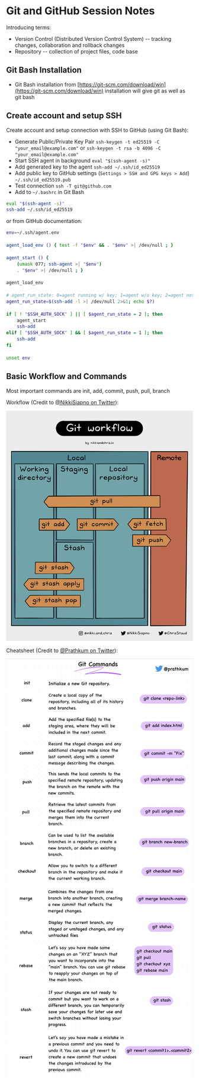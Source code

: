 # Git and GitHub Session Notes

Introducing terms:

-   Version Control (Distributed Version Control System) -- tracking
    changes, collaboration and rollback changes
-   Repository -- collection of project files, code base

## Git Bash Installation

-   Git Bash installation from
    [https://git-scm.com/download/win](https://git-scm.com/download/win)
    installation will give git as well as git bash

## Create account and setup SSH

Create account and setup connection with SSH to GitHub (using Git Bash):

-   Generate Public/Private Key Pair
    `ssh-keygen -t ed25519 -C "your_email@example.com"`
    or
    `ssh-keygen -t rsa -b 4096 -C "your_email@example.com"`
-   Start SSH agent in background
    `eval "$(ssh-agent -s)"`
-   Add generated key to the agent
    `ssh-add ~/.ssh/id_ed25519`
-   Add public key to GitHub settings (`Settings > SSH and GPG keys > Add`)
    `~/.ssh/id_ed25519.pub`
-   Test connection
    `ssh -T git@github.com`
-   Add to `~/.bashrc` in Git Bash

```bash
eval "$(ssh-agent -s)"
ssh-add ~/.ssh/id_ed25519
```

or from GitHub documentation:

```bash
env=~/.ssh/agent.env

agent_load_env () { test -f "$env" && . "$env" >| /dev/null ; }

agent_start () {
    (umask 077; ssh-agent >| "$env")
    . "$env" >| /dev/null ; }

agent_load_env

# agent_run_state: 0=agent running w/ key; 1=agent w/o key; 2=agent not running
agent_run_state=$(ssh-add -l >| /dev/null 2>&1; echo $?)

if [ ! "$SSH_AUTH_SOCK" ] || [ $agent_run_state = 2 ]; then
    agent_start
    ssh-add
elif [ "$SSH_AUTH_SOCK" ] && [ $agent_run_state = 1 ]; then
    ssh-add
fi

unset env
```

## Basic Workflow and Commands

Most important commands are init, add, commit, push, pull, branch

Workflow
(Credit to [@NikkiSiapno on Twitter](https://twitter.com/NikkiSiapno/)):

![Git Workflow](./git_workflow.jpg)

Cheatsheet
(Credit to [@Prathkum on Twitter](https://twitter.com/Prathkum)):

![Cheatsheet 1](./git_cheatsheet_1.jpg)
![Cheatsheet 2](./git_cheatsheet_2.jpg)
